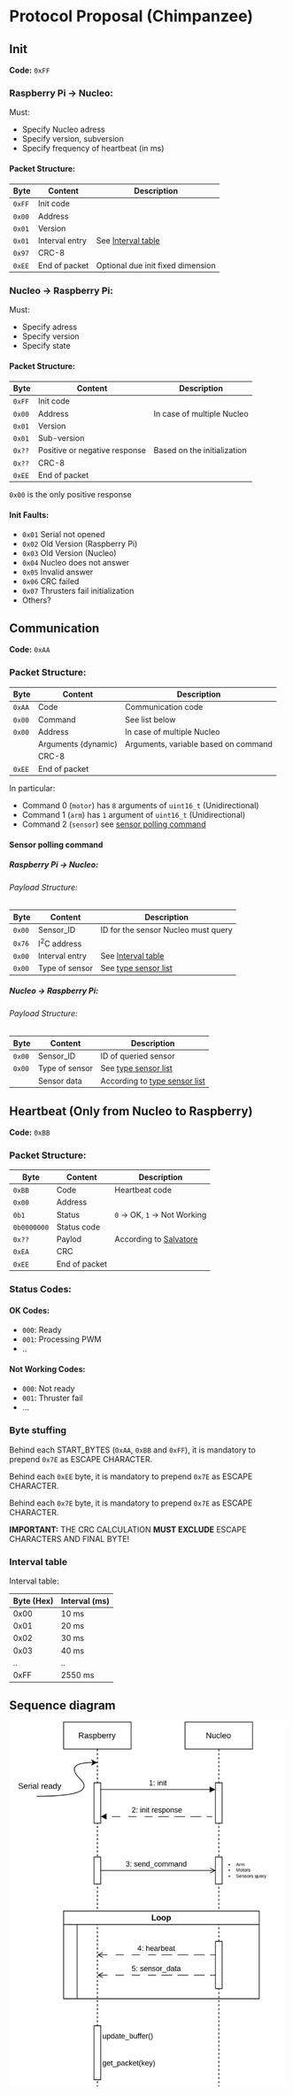 # Protocol Proposal (Chimpanzee)

## Init
**Code:** `0xFF`

###  Raspberry Pi -> Nucleo:
Must:
- Specify Nucleo adress
- Specify version, subversion
- Specify frequency of heartbeat (in ms)



#### Packet Structure:
| Byte  | Content           | Description|
|-------|-------------------|------------|
| `0xFF`| Init code          ||                                           
| `0x00`| Address            | |     
| `0x01`| Version            |  |                                    | `0x01`|Sub-version  | |                                         
| `0x01` | Interval entry | See [Interval table](interval-table)|
| `0x97` | CRC-8 ||
| `0xEE` | End of packet | Optional due init fixed dimension|

### Nucleo -> Raspberry Pi:
Must:
- Specify adress
- Specify version
- Specify state

#### Packet Structure:
| Byte  | Content           | Description                               |
|-------|-------------------|-------------------------------------------|
| `0xFF`| Init code          |                                           |
| `0x00`| Address            |      In case of multiple Nucleo                               |
| `0x01`| Version            |                                           |
| `0x01`| Sub-version        |                                           |
| `0x??`| Positive or negative response | Based on the initialization    |
| `0x??` | CRC-8|
| `0xEE` | End of packet |

`0x00` is the only positive response

#### Init Faults:
- `0x01` Serial not opened 
- `0x02` Old Version (Raspberry Pi)
- `0x03` Old Version (Nucleo)
- `0x04` Nucleo does not answer
- `0x05` Invalid answer
- `0x06` CRC failed
- `0x07` Thrusters fail initialization
- Others?

## Communication
**Code:** `0xAA`

### Packet Structure:
| Byte  | Content           | Description                               |
|-------|-------------------|-------------------------------------------|
| `0xAA`| Code              | Communication code                       |
| `0x00`| Command           | See list below |
| `0x00`| Address           |    In case of multiple Nucleo|
| | Arguments (dynamic)| Arguments, variable based on command     |
| | CRC-8    |                     |
| `0xEE`| End of packet     |                                           |


In particular:
- Command 0 (`motor`) has `8` arguments of `uint16_t` (Unidirectional)
- Command 1 (`arm`) has `1` argument of `uint16_t` (Unidirectional)
- Command 2 (`sensor`) see [sensor polling command](sensor-polling-command)

#### Sensor polling command
#####  Raspberry Pi -> Nucleo:


###### Payload Structure:
| Byte     | Content           | Description                               |
|----------|-------------------|-------------------------------------------|
| `0x00` | Sensor_ID          | ID for the sensor Nucleo must query |
| `0x76` | I<sup>2</sup>C  address        |                                            |
| `0x00` | Interval entry     | See [Interval table](interval-table) |
| `0x00`| Type of sensor | See [type sensor list](type-sensor-list)|

##### Nucleo -> Raspberry Pi:


###### Payload Structure:
| Byte     | Content           | Description                               |
|----------|-------------------|-------------------------------------------|
| `0x00` | Sensor_ID          | ID of queried sensor |
| `0x00`| Type of sensor | See [type sensor list](type-sensor-list)|
|  | Sensor data | According to [type sensor list](type-sensor-list)|





## Heartbeat (Only from Nucleo to Raspberry)
**Code:** `0xBB`

### Packet Structure:
| Byte     | Content           | Description                               |
|----------|-------------------|-------------------------------------------|
| `0xBB`   | Code              | Heartbeat code                            |
| `0x00` | Address           |                                           |
| `0b1`  | Status            | `0` -> OK, `1` -> Not Working             |
| `0b0000000`  | Status code       |                                           |
| `0x??`| Paylod| According to [Salvatore](https://github.com/Realshoresupply)|
| `0xEA` | CRC | | 
| `0xEE` | End of packet |

### Status Codes:
#### OK Codes:
- `000`: Ready
- `001`: Processing PWM
- ..

#### Not Working Codes:
- `000`: Not ready
- `001`: Thruster fail
- ...


### Byte stuffing
Behind each START_BYTES (`0xAA`, `0xBB` and `0xFF`), it is mandatory to prepend `0x7E` as ESCAPE CHARACTER.

Behind each `0xEE` byte, it is mandatory to prepend `0x7E` as ESCAPE CHARACTER.

Behind each `0x7E` byte, it is mandatory to prepend `0x7E` as ESCAPE CHARACTER.

**IMPORTANT:** THE CRC CALCULATION **MUST EXCLUDE** ESCAPE CHARACTERS AND FINAL BYTE! 

### Interval table
Interval table:

| Byte (Hex) | Interval (ms) |
|------------|----------------|
| 0x00       | 10 ms         |
| 0x01       | 20 ms         |
| 0x02       | 30 ms         |
| 0x03       | 40 ms        |
| .. | .. |
| 0xFF | 2550 ms| 

## Sequence diagram

<img src="Chimpanzee.svg" alt="Diagram description" width="500"/>
